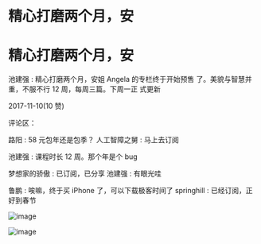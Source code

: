 # 精心打磨两个月，安

# 精心打磨两个月，安

池建强 : 精心打磨两个月，安姐 Angela 的专栏终于开始预售 了。美貌与智慧并重，不服不行 12 周，每周三篇。下周一正 式更新

2017-11-10(10 赞)

评论区：

路阳 : 58 元包年还是包季？ 人工智障之舅 : 马上去订阅

池建强 : 课程时长 12 周。那个年是个 bug

梦想家的骄傲 : 已订阅，已分享 池建强 : 有眼光哇

鲁鹏 : 唉嘛，终于买 iPhone 了，可以下载极客时间了 springhill : 已经订阅，正好到春节

![image](img/Image_064.png)

![image](img/Image_065.png)